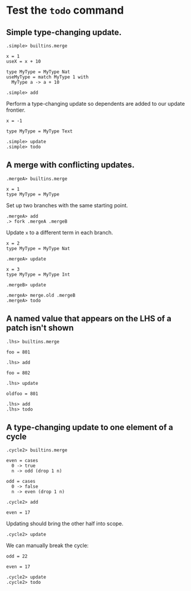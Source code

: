 # Test the `todo` command

## Simple type-changing update.

```ucm:hide
.simple> builtins.merge
```

```unison:hide
x = 1
useX = x + 10

type MyType = MyType Nat
useMyType = match MyType 1 with
  MyType a -> a + 10
```

```ucm:hide
.simple> add
```

Perform a type-changing update so dependents are added to our update frontier.

```unison:hide
x = -1

type MyType = MyType Text
```

```ucm:error
.simple> update
.simple> todo
```

## A merge with conflicting updates.

```ucm:hide
.mergeA> builtins.merge
```

```unison:hide
x = 1
type MyType = MyType
```

Set up two branches with the same starting point.

```ucm:hide
.mergeA> add
.> fork .mergeA .mergeB
```

Update `x` to a different term in each branch.

```unison:hide
x = 2
type MyType = MyType Nat
```

```ucm:hide
.mergeA> update
```

```unison:hide
x = 3
type MyType = MyType Int
```

```ucm:hide
.mergeB> update
```

```ucm:error
.mergeA> merge.old .mergeB
.mergeA> todo
```

## A named value that appears on the LHS of a patch isn't shown

```ucm:hide
.lhs> builtins.merge
```

```unison
foo = 801
```

```ucm
.lhs> add
```

```unison
foo = 802
```

```ucm
.lhs> update
```

```unison
oldfoo = 801
```

```ucm
.lhs> add
.lhs> todo
```

## A type-changing update to one element of a cycle

```ucm:hide
.cycle2> builtins.merge
```

```unison
even = cases
  0 -> true
  n -> odd (drop 1 n)

odd = cases
  0 -> false
  n -> even (drop 1 n)
```

```ucm
.cycle2> add
```

```unison
even = 17
```

Updating should bring the other half into scope.

```ucm:error
.cycle2> update
```

We can manually break the cycle:

```unison
odd = 22

even = 17
```

```ucm
.cycle2> update
.cycle2> todo
```
